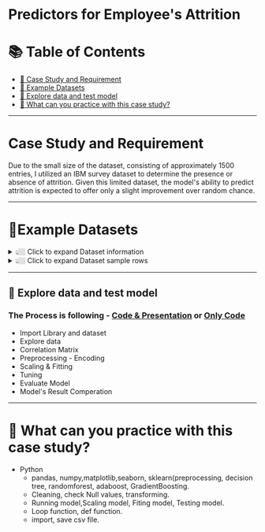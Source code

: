 # Predictors for Employee's Attrition





# :books: Table of Contents <!-- omit in toc -->

- [:briefcase: Case Study and Requirement](#case-study-and-requirement)
- [:bookmark_tabs: Example Datasets](#bookmark_tabsexample-datasets)
- [🔎 Explore data and test model](#explore-data-and-test-model)
- [📃 What can you practice with this case study?](#-what-can-you-practice-with-this-case-study)

---

# Case Study and Requirement

Due to the small size of the dataset, consisting of approximately 1500 entries, I utilized an IBM survey dataset to determine the presence or absence of attrition. Given this limited dataset, the model's ability to predict attrition is expected to offer only a slight improvement over random chance.

---

# :bookmark_tabs:Example Datasets

<details><summary> 👆🏼 Click to expand Dataset information </summary>

| Name                    | Description                                           |
|-------------------------|-------------------------------------------------------|
| Age                     | Employee's age in years                              |
| Attrition               | Employee's attrition status (e.g., "Yes" or "No")    |
| BusinessTravel          | Type of business travel (e.g., "Travel_Rarely")      |
| DailyRate               | Employee's daily rate of pay                         |
| Department              | Employee's department (e.g., "Sales")               |
| DistanceFromHome        | Distance from home to workplace in miles            |
| Education               | Employee's education level (e.g., 1 for 'Below College') |
| EducationField          | Field of education (e.g., "Life Sciences")          |
| EmployeeCount           | Number of employees  |
| EmployeeNumber          | Unique employee identification number                |
| EnvironmentSatisfaction | Satisfaction with the work environment (e.g., 3 for 'Neutral') |
| Gender                  | Employee's gender (e.g., "Male" or "Female")        |
| HourlyRate              | Employee's hourly rate of pay                       |
| JobInvolvement          | Job involvement level (e.g., 2 for 'Low')           |
| JobLevel                | Employee's job level (e.g., 1 for 'Entry Level')    |
| JobRole                 | Employee's job role (e.g., "Sales Executive")       |
| JobSatisfaction         | Job satisfaction level (e.g., 4 for 'Very Satisfied') |
| MaritalStatus           | Employee's marital status (e.g., "Married")        |
| MonthlyIncome           | Employee's monthly income in dollars                |
| MonthlyRate             | Employee's monthly rate of pay                      |
| NumCompaniesWorked      | Number of companies worked for                       |
| Over18                  | Employee's age over 18 (e.g., "Y" for "Yes")         |
| OverTime                | Overtime work status (e.g., "Yes" or "No")           |
| PercentSalaryHike       | Percentage increase in salary                       |
| PerformanceRating       | Performance rating (e.g., 3 for 'Good')        |
| RelationshipSatisfaction| Satisfaction with workplace relationships            |
| StandardHours           | Standard working hours (should be 1470 for all records) |
| StockOptionLevel        | Stock option level (e.g., 0 for 'No Stock Options')  |
| TotalWorkingYears       | Total years of working experience                    |
| TrainingTimesLastYear   | Number of training sessions attended last year      |
| WorkLifeBalance         | Work-life balance rating (e.g., 0 for 'Bad')         |
| YearsAtCompany          | Years the employee has spent at the company         |
| YearsInCurrentRole      | Years in the current job role                        |
| YearsSinceLastPromotion | Years since the last promotion                      |
| YearsWithCurrManager    | Years with the current manager       
</details>

<details><summary> 👆🏼 Click to expand Dataset sample rows </summary>

<div align="center">

**Table** 

<div align="center">
First 10 rows

| Age | Attrition | BusinessTravel | DailyRate | Department | DistanceFromHome | Education | EducationField | EmployeeCount | EmployeeNumber | EnvironmentSatisfaction | Gender | HourlyRate | JobInvolvement | JobLevel | JobRole | JobSatisfaction | MaritalStatus | MonthlyIncome | MonthlyRate | NumCompaniesWorked | Over18 | OverTime | PercentSalaryHike | PerformanceRating | RelationshipSatisfaction | StandardHours | StockOptionLevel | TotalWorkingYears | TrainingTimesLastYear | WorkLifeBalance | YearsAtCompany | YearsInCurrentRole | YearsSinceLastPromotion | YearsWithCurrManager |
|-----|-----------|----------------|-----------|------------|------------------|-----------|----------------|--------------|---------------|-----------------------|--------|------------|----------------|----------|---------|-----------------|---------------|--------------|------------|-------------------|-------|----------|------------------|------------------|------------------------|--------------|------------------|------------------|----------------------|-----------------|----------------|-------------------|-----------------------|---------------------|
| 41  | Yes       | Travel_Rarely  | 1102      | Sales      | 1                | 2         | Life Sciences  | 1            | 1             | 2                   | Female | 94         | 3              | 2        | Sales Executive | 4             | Single       | 5993         | 19479      | 8                 | Y     | Yes      | 11               | 3                | 1                      | 80           | 0                | 8                | 0                    | 1               | 6              | 4                | 0                       | 5                   |
| 49  | No        | Travel_Frequently | 279     | Research & Development | 8 | 1 | Life Sciences | 1 | 2 | 3 | Male | 61 | 2 | 2 | Research Scientist | 2 | Married | 5130 | 24907 | 1 | Y | No | 23 | 4 | 4 | 80 | 1 | 10 | 3 | 3 | 10 | 7 | 1 | 7 |
| 37  | Yes       | Travel_Rarely | 1373      | Research & Development | 2 | 2 | Other | 1 | 4 | 4 | Male | 92 | 2 | 1 | Laboratory Technician | 3 | Single | 2090 | 2396 | 6 | Y | Yes | 15 | 3 | 2 | 80 | 0 | 7 | 3 | 3 | 0 | 0 | 0 | 0 |
| 33  | No        | Travel_Frequently | 1392  | Research & Development | 3 | 4 | Life Sciences | 1 | 5 | 4 | Female | 56 | 3 | 1 | Research Scientist | 3 | Married | 2909 | 23159 | 1 | Y | Yes | 11 | 3 | 3 | 80 | 0 | 8 | 3 | 3 | 8 | 7 | 3 | 0 |
| 27  | No        | Travel_Rarely | 591        | Research & Development | 2 | 1 | Medical | 1 | 7 | 1 | Male | 40 | 3 | 1 | Laboratory Technician | 2 | Married | 3468 | 16632 | 9 | Y | No | 12 | 3 | 4 | 80 | 1 | 6 | 3 | 3 | 2 | 2 | 2 | 2 |
| 32  | No        | Travel_Frequently | 1005  | Research & Development | 2 | 2 | Life Sciences | 1 | 8 | 4 | Male | 79 | 3 | 1 | Laboratory Technician | 4 | Single | 3068 | 11864 | 0 | Y | No | 13 | 3 | 3 | 80 | 0 | 8 | 2 | 2 | 7 | 7 | 3 | 6 |
| 59  | No        | Travel_Rarely | 1324       | Research & Development | 3 | 3 | Medical | 1 | 10 | 3 | Female | 81 | 4 | 1 | Laboratory Technician | 1 | Married | 2670 | 9964 | 4 | Y | Yes | 20 | 4 | 1 | 80 | 3 | 12 | 3 | 2 | 1 | 0 | 0 | 0 |
| 30  | No        | Travel_Rarely | 1358      | Research & Development | 24 | 1 | Life Sciences | 1 | 11 | 4 | Male | 67 | 3 | 1 | Laboratory Technician | 3 | Divorced | 2693 | 13335 | 1 | Y | No | 22 | 4 | 2 | 80 | 1 | 1 | 2 | 3 | 1 | 0 | 0 | 0 |
| 38  | No        | Travel_Frequently | 216  | Research & Development | 23 | 3 | Life Sciences | 1 | 12 | 4 | Male | 44 | 2 | 3 | Manufacturing Director | 3 | Single | 9526 | 8787 | 0 | Y | No | 21 | 4 | 2 | 80 | 0 | 10 | 2 | 3 | 9 | 7 | 1 | 8 |


</div>
</div>

</details>

---
## 🔎  Explore data and test model

### The Process is following - [Code & Presentation](https://github.com/beto1810/Predictors-of-mental-health-illness/blob/main/Explore%20data%20and%20test%20model.md#1%EF%B8%8F%E2%83%A3-explore-data-analysis) or [Only Code](https://github.com/beto1810/Predictors-of-mental-health-illness/blob/main/File/Final_Mindx_De1%20(2).ipynb)

- Import Library and dataset
- Explore data
- Correlation Matrix
- Preprocessing - Encoding
- Scaling & Fitting
- Tuning
- Evaluate Model
- Model's Result Comperation

---

# 🧾 What can you practice with this case study?
- Python
  - pandas, numpy,matplotlib,seaborn, sklearn(preprocessing, decision tree, randomforest, adaboost, GradientBoosting.
  - Cleaning, check Null values, transforming.
  - Running model,Scaling model, Fiting model, Testing model. 
  - Loop function, def function.
  - import, save csv file. 

